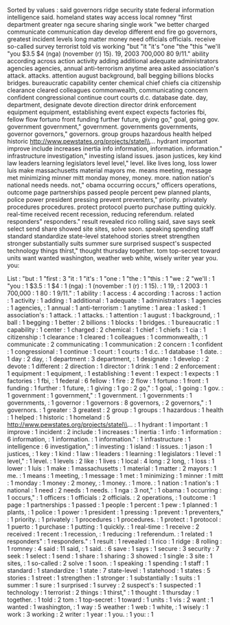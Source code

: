 Sorted by values :
said governors ridge security state federal information intelligence said. homeland states way access local romney "first department greater nga secure sharing single work "we better charged communicate communication day develop different end fire go governors, greatest incident levels long matter money need officials officials. receive so-called survey terrorist told vis working "but "it "it's "one "the "this "we'll "you $3.5 $4 (nga) (november (r) 15). 19, 2003 700,000 80 9/11." ability according across action activity adding additional adequate administrators agencies agencies, annual anti-terrorism anytime area asked association's attack. attacks. attention august background, ball begging billions blocks bridges. bureaucratic capability center chemical chief chiefs cia citizenship clearance cleared colleagues commonwealth, communicating concern confident congressional continue court courts d.c. database date. day, department, designate devote direction director drink enforcement equipment equipment, establishing event expect expects factories fbi, fellow flow fortuno front funding further future, giving go," goal, going gov. government government," government. governments governments, governor governors," governors. group groups hazardous health helped historic http://www.pewstates.org/projects/statel\\... hydrant important improve include increases inertia info information, information. information." infrastructure investigation," investing island issues. jason justices, key kind law leaders learning legislators level level," level. like lives long, loss lower luis make massachusetts material mayors me. means meeting, message met minimizing minner mitt monday money, money. more. nation nation's national needs needs. not," obama occurring occurs," officers operations, outcome page partnerships passed people percent pew planned plants, police power president pressing prevent preventers," priority. privately procedures procedures. protect protocol puerto purchase putting quickly. real-time received recent recession, reducing referendum. related responders" responders." result revealed rico rolling said, save says seek select send share showed site sites, solve soon. speaking spending staff standard standardize state-level statehood stories street strengthen stronger substantially suits summer sure surprised suspect's suspected technology things thirst," thought thursday together. tom top-secret toward units want wanted washington, weather web white, wisely writer year you. you: 

List :
"but : 1
"first : 3
"it : 1
"it's : 1
"one : 1
"the : 1
"this : 1
"we : 2
"we'll : 1
"you : 1
$3.5 : 1
$4 : 1
(nga) : 1
(november : 1
(r) : 1
15). : 1
19, : 1
2003 : 1
700,000 : 1
80 : 1
9/11." : 1
ability : 1
access : 4
according : 1
across : 1
action : 1
activity : 1
adding : 1
additional : 1
adequate : 1
administrators : 1
agencies : 1
agencies, : 1
annual : 1
anti-terrorism : 1
anytime : 1
area : 1
asked : 1
association's : 1
attack. : 1
attacks. : 1
attention : 1
august : 1
background, : 1
ball : 1
begging : 1
better : 2
billions : 1
blocks : 1
bridges. : 1
bureaucratic : 1
capability : 1
center : 1
charged : 2
chemical : 1
chief : 1
chiefs : 1
cia : 1
citizenship : 1
clearance : 1
cleared : 1
colleagues : 1
commonwealth, : 1
communicate : 2
communicating : 1
communication : 2
concern : 1
confident : 1
congressional : 1
continue : 1
court : 1
courts : 1
d.c. : 1
database : 1
date. : 1
day : 2
day, : 1
department : 3
department, : 1
designate : 1
develop : 2
devote : 1
different : 2
direction : 1
director : 1
drink : 1
end : 2
enforcement : 1
equipment : 1
equipment, : 1
establishing : 1
event : 1
expect : 1
expects : 1
factories : 1
fbi, : 1
federal : 6
fellow : 1
fire : 2
flow : 1
fortuno : 1
front : 1
funding : 1
further : 1
future, : 1
giving : 1
go : 2
go," : 1
goal, : 1
going : 1
gov. : 1
government : 1
government," : 1
government. : 1
governments : 1
governments, : 1
governor : 1
governors : 8
governors, : 2
governors," : 1
governors. : 1
greater : 3
greatest : 2
group : 1
groups : 1
hazardous : 1
health : 1
helped : 1
historic : 1
homeland : 5
http://www.pewstates.org/projects/statel\\... : 1
hydrant : 1
important : 1
improve : 1
incident : 2
include : 1
increases : 1
inertia : 1
info : 1
information : 6
information, : 1
information. : 1
information." : 1
infrastructure : 1
intelligence : 6
investigation," : 1
investing : 1
island : 1
issues. : 1
jason : 1
justices, : 1
key : 1
kind : 1
law : 1
leaders : 1
learning : 1
legislators : 1
level : 1
level," : 1
level. : 1
levels : 2
like : 1
lives : 1
local : 4
long : 2
long, : 1
loss : 1
lower : 1
luis : 1
make : 1
massachusetts : 1
material : 1
matter : 2
mayors : 1
me. : 1
means : 1
meeting, : 1
message : 1
met : 1
minimizing : 1
minner : 1
mitt : 1
monday : 1
money : 2
money, : 1
money. : 1
more. : 1
nation : 1
nation's : 1
national : 1
need : 2
needs : 1
needs. : 1
nga : 3
not," : 1
obama : 1
occurring : 1
occurs," : 1
officers : 1
officials : 2
officials. : 2
operations, : 1
outcome : 1
page : 1
partnerships : 1
passed : 1
people : 1
percent : 1
pew : 1
planned : 1
plants, : 1
police : 1
power : 1
president : 1
pressing : 1
prevent : 1
preventers," : 1
priority. : 1
privately : 1
procedures : 1
procedures. : 1
protect : 1
protocol : 1
puerto : 1
purchase : 1
putting : 1
quickly. : 1
real-time : 1
receive : 2
received : 1
recent : 1
recession, : 1
reducing : 1
referendum. : 1
related : 1
responders" : 1
responders." : 1
result : 1
revealed : 1
rico : 1
ridge : 8
rolling : 1
romney : 4
said : 11
said, : 1
said. : 6
save : 1
says : 1
secure : 3
security : 7
seek : 1
select : 1
send : 1
share : 1
sharing : 3
showed : 1
single : 3
site : 1
sites, : 1
so-called : 2
solve : 1
soon. : 1
speaking : 1
spending : 1
staff : 1
standard : 1
standardize : 1
state : 7
state-level : 1
statehood : 1
states : 5
stories : 1
street : 1
strengthen : 1
stronger : 1
substantially : 1
suits : 1
summer : 1
sure : 1
surprised : 1
survey : 2
suspect's : 1
suspected : 1
technology : 1
terrorist : 2
things : 1
thirst," : 1
thought : 1
thursday : 1
together. : 1
told : 2
tom : 1
top-secret : 1
toward : 1
units : 1
vis : 2
want : 1
wanted : 1
washington, : 1
way : 5
weather : 1
web : 1
white, : 1
wisely : 1
work : 3
working : 2
writer : 1
year : 1
you. : 1
you: : 1
